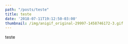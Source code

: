 ```yaml
---
path: "/posts/teste"
title: teste
date: '2018-07-11T19:12:50-03:00'
thumbnail: /img/anigif_original-29997-1458746172-3.gif
---
```

teste
